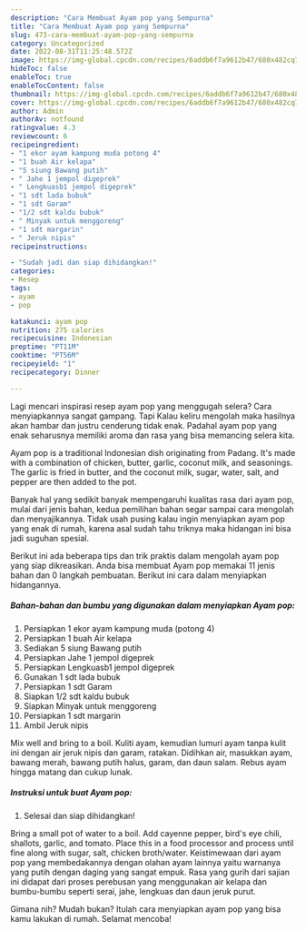```yaml
---
description: "Cara Membuat Ayam pop yang Sempurna"
title: "Cara Membuat Ayam pop yang Sempurna"
slug: 473-cara-membuat-ayam-pop-yang-sempurna
category: Uncategorized
date: 2022-08-31T11:25:48.572Z
image: https://img-global.cpcdn.com/recipes/6addb6f7a9612b47/680x482cq70/ayam-pop-foto-resep-utama.jpg
hideToc: false
enableToc: true
enableTocContent: false
thumbnail: https://img-global.cpcdn.com/recipes/6addb6f7a9612b47/680x482cq70/ayam-pop-foto-resep-utama.jpg
cover: https://img-global.cpcdn.com/recipes/6addb6f7a9612b47/680x482cq70/ayam-pop-foto-resep-utama.jpg
author: Admin
authorAv: notfound
ratingvalue: 4.3
reviewcount: 6
recipeingredient:
- "1 ekor ayam kampung muda potong 4"
- "1 buah Air kelapa"
- "5 siung Bawang putih"
- " Jahe 1 jempol digeprek"
- " Lengkuasb1 jempol digeprek"
- "1 sdt lada bubuk"
- "1 sdt Garam"
- "1/2 sdt kaldu bubuk"
- " Minyak untuk menggoreng"
- "1 sdt margarin"
- " Jeruk nipis"
recipeinstructions:

- "Sudah jadi dan siap dihidangkan!"
categories:
- Resep
tags:
- ayam
- pop

katakunci: ayam pop 
nutrition: 275 calories
recipecuisine: Indonesian
preptime: "PT11M"
cooktime: "PT56M"
recipeyield: "1"
recipecategory: Dinner

---
```



Lagi mencari inspirasi resep ayam pop yang menggugah selera? Cara menyiapkannya sangat gampang. Tapi Kalau keliru mengolah maka hasilnya akan hambar dan justru cenderung tidak enak. Padahal ayam pop yang enak seharusnya memiliki aroma dan rasa yang bisa memancing selera kita.


Ayam pop is a traditional Indonesian dish originating from Padang. It&#39;s made with a combination of chicken, butter, garlic, coconut milk, and seasonings. The garlic is fried in butter, and the coconut milk, sugar, water, salt, and pepper are then added to the pot.

Banyak hal yang sedikit banyak mempengaruhi kualitas rasa dari ayam pop, mulai dari jenis bahan, kedua pemilihan bahan segar sampai cara mengolah dan menyajikannya. Tidak usah pusing kalau ingin menyiapkan ayam pop yang enak di rumah, karena asal sudah tahu triknya maka hidangan ini bisa jadi suguhan spesial.


Berikut ini ada beberapa tips dan trik praktis dalam mengolah ayam pop yang siap dikreasikan. Anda bisa membuat Ayam pop memakai 11 jenis bahan dan 0 langkah pembuatan. Berikut ini cara dalam menyiapkan hidangannya.

<!--inarticleads1-->

##### Bahan-bahan dan bumbu yang digunakan dalam menyiapkan Ayam pop:

1. Persiapkan 1 ekor ayam kampung muda (potong 4)
1. Persiapkan 1 buah Air kelapa
1. Sediakan 5 siung Bawang putih
1. Persiapkan  Jahe 1 jempol digeprek
1. Persiapkan  Lengkuasb1 jempol digeprek
1. Gunakan 1 sdt lada bubuk
1. Persiapkan 1 sdt Garam
1. Siapkan 1/2 sdt kaldu bubuk
1. Siapkan  Minyak untuk menggoreng
1. Persiapkan 1 sdt margarin
1. Ambil  Jeruk nipis


Mix well and bring to a boil. Kuliti ayam, kemudian lumuri ayam tanpa kulit ini dengan air jeruk nipis dan garam, ratakan. Didihkan air, masukkan ayam, bawang merah, bawang putih halus, garam, dan daun salam. Rebus ayam hingga matang dan cukup lunak. 

<!--inarticleads2-->

##### Instruksi untuk buat Ayam pop:


1. Selesai dan siap dihidangkan!

Bring a small pot of water to a boil. Add cayenne pepper, bird&#39;s eye chili, shallots, garlic, and tomato. Place this in a food processor and process until fine along with sugar, salt, chicken broth/water. Keistimewaan dari ayam pop yang membedakannya dengan olahan ayam lainnya yaitu warnanya yang putih dengan daging yang sangat empuk. Rasa yang gurih dari sajian ini didapat dari proses perebusan yang menggunakan air kelapa dan bumbu-bumbu seperti serai, jahe, lengkuas dan daun jeruk purut. 

Gimana nih? Mudah bukan? Itulah cara menyiapkan ayam pop yang bisa kamu lakukan di rumah. Selamat mencoba!

